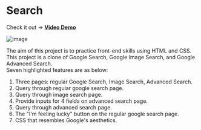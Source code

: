 # Search
Check it out -> [**Video Demo**](https://youtu.be/S7XSrbIj6E4?si=IhqUJZ4uwjK3k1lc)  
  
![image](https://github.com/KingJJ676/Projects_for_CS50Web/assets/130853046/97eec343-d7d3-44d4-b981-951f2688678d)  

The aim of this project is to practice front-end skills using HTML and CSS. This project is a clone of Google Search, Google Image Search, and Google Advanced Search.  
Seven highlighted features are as below:  
1. Three pages:  regular Google Search, Image Search, Advanced Search.  
2. Query through regular google search page.  
3. Query through image search page.  
4. Provide inputs for 4 fields on advanced search page.  
5. Query through advanced search page.  
6. The "I'm feeling lucky" button on the regular google search page.  
7. CSS that resembles Google's aesthetics.  
